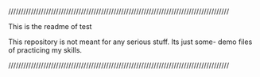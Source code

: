 ////////////////////////////////////////////////////////////////////////////////////////

This is the readme of test

This repository is not meant for any serious stuff. 
Its just some- 
demo files 
of practicing my 
skills.

////////////////////////////////////////////////////////////////////////////////////////
